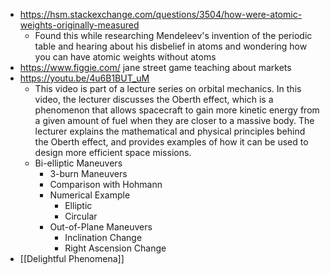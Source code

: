 - https://hsm.stackexchange.com/questions/3504/how-were-atomic-weights-originally-measured
	- Found this while researching Mendeleev's invention of the periodic table and hearing about his disbelief in atoms and wondering how you can have atomic weights without atoms
- https://www.figgie.com/ jane street game teaching about markets
- https://youtu.be/4u6B1BUT_uM
	- This video is part of a lecture series on orbital mechanics. In this video, the lecturer discusses the Oberth effect, which is a phenomenon that allows spacecraft to gain more kinetic energy from a given amount of fuel when they are closer to a massive body. The lecturer explains the mathematical and physical principles behind the Oberth effect, and provides examples of how it can be used to design more efficient space missions.
	- Bi-elliptic Maneuvers
		- 3-burn Maneuvers
		- Comparison with Hohmann
		- Numerical Example
			- Elliptic
			- Circular
		- Out-of-Plane Maneuvers
			- Inclination Change
			- Right Ascension Change
- [[Delightful Phenomena]]